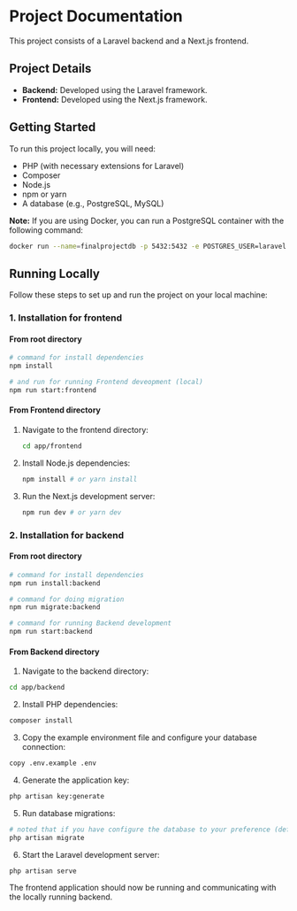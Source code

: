# Project Documentation

This project consists of a Laravel backend and a Next.js frontend.

## Project Details

- **Backend:** Developed using the Laravel framework.
- **Frontend:** Developed using the Next.js framework.

## Getting Started

To run this project locally, you will need:

- PHP (with necessary extensions for Laravel)
- Composer
- Node.js
- npm or yarn
- A database (e.g., PostgreSQL, MySQL)

**Note:** If you are using Docker, you can run a PostgreSQL container with the following command:

```bash
docker run --name=finalprojectdb -p 5432:5432 -e POSTGRES_USER=laravel -e POSTGRES_PASSWORD=secret123 -d postgres:15
```

## Running Locally

Follow these steps to set up and run the project on your local machine:

### 1. Installation for frontend

#### From root directory

```bash
# command for install dependencies
npm install

# and run for running Frontend deveopment (local)
npm run start:frontend
```

#### From Frontend directory

1.  Navigate to the frontend directory:

    ```bash
    cd app/frontend
    ```

2.  Install Node.js dependencies:
    ```bash
    npm install # or yarn install
    ```
3.  Run the Next.js development server:

    ```bash
    npm run dev # or yarn dev
    ```

### 2. Installation for backend

#### From root directory

```bash
# command for install dependencies
npm run install:backend

# command for doing migration
npm run migrate:backend

# command for running Backend development
npm run start:backend
```

#### From Backend directory

1.  Navigate to the backend directory:

```bash
cd app/backend
```

2.  Install PHP dependencies:

```bash
composer install
```

3.  Copy the example environment file and configure your database connection:

```bash
copy .env.example .env
```

4. Generate the application key:

```bash
php artisan key:generate
```

5.  Run database migrations:

```bash
# noted that if you have configure the database to your preference (default: Sqlite)
php artisan migrate
```

6.  Start the Laravel development server:

```bash
php artisan serve
```

The frontend application should now be running and communicating with the locally running backend.
